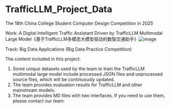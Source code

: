 # TrafficLLM_Project_Data
The 18th China College Student Computer Design Competition in 2025

Work: A Digital Intelligent Traffic Assistant Driven by TrafficLLM Multimodal Large Model《基于TrafficLLM多模态大模型驱动的数智交通助手》![image](https://github.com/user-attachments/assets/ba000675-5fa6-4863-8bc0-42fad5df017b)

Track: Big Data Applications (Big Data Practice Competition)

The content included in this project:
1. Some unique datasets used by the team to train the TrafficLLM multimodal large model include processed JSON files and unprocessed source files, which will be continuously updated.
2. The team provides evaluation results for TrafficLLM and other mainstream models.
3. The team provides MD files with two interfaces. If you need to use them, please contact our team.
